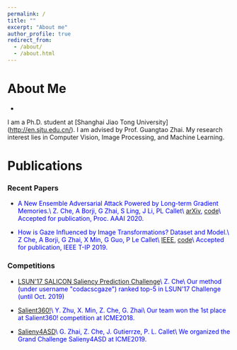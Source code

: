 ```yaml
---
permalink: /
title: ""
excerpt: "About me"
author_profile: true
redirect_from: 
  - /about/
  - /about.html
---
```




About Me
======
* <span style="color:black">
I am a Ph.D. student at [Shanghai Jiao Tong University] (http://en.sjtu.edu.cn/). I am advised by Prof. Guangtao Zhai. My research interest lies in Computer Vision, Image Processing, and Machine Learning.


Publications
======

### Recent Papers
* <span style="color:blue">A New Ensemble Adversarial Attack Powered by Long-term Gradient Memories.\\
Z. Che, A Borji, G Zhai, S Ling, J Li, PL Callet\\
[arXiv](https://arxiv.org/pdf/1911.07682.pdf), [code](https://github.com/CZHQuality/AAA-Pix2pix)\\
Accepted for publication, Proc. AAAI 2020.
  
* <span style="color:blue">How is Gaze Influenced by Image Transformations? Dataset and Model.\\
Z Che, A Borji, G Zhai, X Min, G Guo, P Le Callet\\
[IEEE](https://ieeexplore.ieee.org/abstract/document/8866748), [code](https://github.com/CZHQuality/Sal-CFS-GAN)\\
Accepted for publication, IEEE T-IP 2019.



### Competitions
* <span style="color:blue">[LSUN'17 SALICON Saliency Prediction Challenge](https://competitions.codalab.org/competitions/17136)\\
Z. Che\\
Our method (under username "codacscgaze") ranked top-5 in LSUN'17 Challenge (until Oct. 2019)
  
* <span style="color:blue">[Salient360!](https://salient360.ls2n.fr/)\\
Y. Zhu, X. Min, Z. Che, G. Zhai\\
Our team won the 1st place at Salient360! competition at ICME2018.
  
* <span style="color:blue">[Salieny4ASD](https://saliency4asd.ls2n.fr/)\\
G. Zhai, Z. Che, J. Gutierrze, P. L. Callet\\
We organized the Grand Challenge Salieny4ASD at ICME2019.




